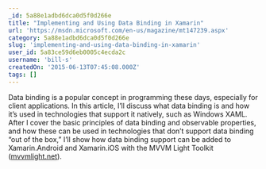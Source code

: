 ```yaml
---
_id: 5a88e1adbd6dca0d5f0d266e
title: "Implementing and Using Data Binding in Xamarin"
url: 'https://msdn.microsoft.com/en-us/magazine/mt147239.aspx'
category: 5a88e1adbd6dca0d5f0d266e
slug: 'implementing-and-using-data-binding-in-xamarin'
user_id: 5a83ce59d6eb0005c4ecda2c
username: 'bill-s'
createdOn: '2015-06-13T07:45:08.000Z'
tags: []
---
```


Data binding is a popular concept in programming these days, especially for client applications. In this article, I’ll discuss what data binding is and how it’s used in technologies that support it natively, such as Windows XAML. After I cover the basic principles of data binding and observable properties, and how these can be used in technologies that don’t support data binding “out of the box,” I’ll show how data binding support can be added to Xamarin.Android and Xamarin.iOS with the MVVM Light Toolkit (<a id="ctl00_MTContentSelector1_mainContentContainer_ctl03" href="http://mvvmlight.net/">mvvmlight.net</a>).
